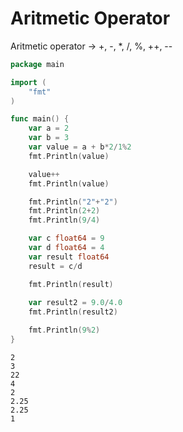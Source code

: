 # Aritmetic Operator

Aritmetic operator -> +, -, \*, /, %, ++, --

```go
package main

import (
	"fmt"
)

func main() {
	var a = 2
	var b = 3
	var value = a + b*2/1%2
	fmt.Println(value)

	value++
	fmt.Println(value)

	fmt.Println("2"+"2")
	fmt.Println(2+2)
	fmt.Println(9/4)

	var c float64 = 9
	var d float64 = 4
	var result float64
	result = c/d

	fmt.Println(result)
	
	var result2 = 9.0/4.0
	fmt.Println(result2)

	fmt.Println(9%2)
}
```

```
2
3
22
4
2
2.25
2.25
1
```
